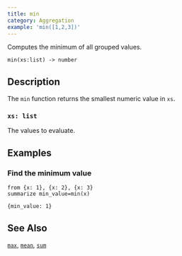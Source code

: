 ```yaml
---
title: min
category: Aggregation
example: 'min([1,2,3])'
---
```


Computes the minimum of all grouped values.

```tql
min(xs:list) -> number
```

## Description

The `min` function returns the smallest numeric value in `xs`.

### `xs: list`

The values to evaluate.

## Examples

### Find the minimum value

```tql
from {x: 1}, {x: 2}, {x: 3}
summarize min_value=min(x)
```

```tql
{min_value: 1}
```

## See Also

[`max`](/reference/functions/max),
[`mean`](/reference/functions/mean),
[`sum`](/reference/functions/sum)
